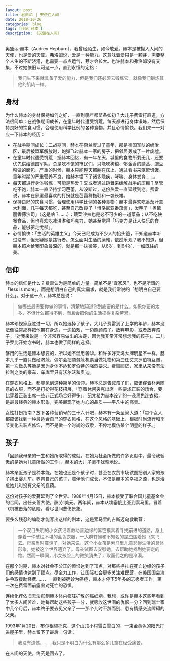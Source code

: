 ```yaml
---
layout: post
title: 君阅41 | 天使在人间
date: 2018-10-26
categories: blog
tags: [传记 赫本 ]
description: 《天使在人间》
---
```


<p>奥黛丽·赫本（Audrey Hepburn），我曾经陌生，如今敬爱。赫本是被抛入人间的天使，也是爱的天使。弗洛姆说，爱是一种能力。这意味着爱只是一颗芽，需要整个人生的不断浇灌，也需要一点点运气，芽才会长大。也许赫本和弗洛姆没有交集，不过她依旧认可这一点，直到永恒的定格：</p>

<blockquote>
<p>我们生下来就具备了爱的能力，但是我们还必须去锻炼它，就像我们锻炼其他的肌肉一样。 </p>
</blockquote>

<h2>身材</h2>

<p>为什么赫本的身材保持如何之好，一直到晚年都苗条如初？大儿子费雷打趣道，方法很简单：在战争期间成长，在童年时代遭受饥荒，每天都进行身体锻炼，然后保持良好的饮食习惯，合理使用科学比例的各种食物，并且心情愉快。我们来一一对应一下赫本的经历：</p>

<ul>
	<li>在战争期间成长：二战期间，赫本在荷兰度过了童年，那是德国军队的统治区，最后被盟军解放时，炮弹飞过赫本一家的房子，把邻居轰成了一片废墟。</li>
	<li>在童年时代遭受饥荒：据赫本回忆，有一年冬天，城里的食物所剩无几，还要优先供给德国军队。总是吃不饱的市民们，只能吃狗粮、郁金香的鳞茎、豌豆粉做的面包，严重的时候，赫本只能整天都躺在床上，通过看书来驱赶饥饿。童年时期的严重营养不良，给赫本埋下了诸多隐疾，哮喘、身体发育……。</li>
	<li>每天都进行身体锻炼：可能是热爱？又或者通过跳舞来缓解战争的压抑？尽管吃不饱，赫本一直坚持学习芭蕾，从没断过，这份热爱一直延续到老。费雷说，赫本在家里最喜欢的打扮就是芭蕾舞拖鞋和一袭长裙。</li>
	<li>保持良好的饮食习惯，合理使用科学比例的各种食物：赫本最喜欢吃番茄汁意大利面，几乎每天都吃，甚至自己改良了「博洛尼亚番茄酱」，发明了「奥黛丽香蒜沙司」（这是啥？……）；蔬菜沙拉也是必不可少的一道菜品；从不吃快餐食品，但也喜欢吃冰淇淋和巧克力，她甚至觉得「巧克力是让人快乐的食品，能够驱走忧郁」。</li>
	<li>心情愉快：「生活的英雄主义」今天已经成为不少人的抬头签，不知道赫本听过没有，但无疑她是践行者。怎么面对生活的磨难，依然乐观？我不知道，但赫本照片给我印象最深的，就是那一抹微笑，从6岁，到64岁，一如既往的美。</li>
</ul>

<h2>信仰</h2>

<p>赫本的信仰是什么？费雷认为是简单的力量。简单不是“宜家风”，也不是所谓的「less is more」，而是想明白自己的真实需求，就是我们常说的「想明白自己要什么」。对于这一点，赫本总是说：</p>

<blockquote>
<p>做哪些最需要你做的事情，清楚地知道你到底要的是什么。如果你要的太多，不但什么都得不到，而且会把你的生活搞得复杂劳累。</p>
</blockquote>

<p>赫本珍视家庭胜过一切，所以她选择了孩子。大儿子费雷到了上学的年龄，赫本没法像往常那样把他带在身边，一边拍戏，一边照顾孩子。放弃电影，或者放弃孩子，「对我来说是一个非常容易做出的决定，因为我非常非常想念我的孩子」。二儿子罗比开始念书时，赫本也做了同样的选择。</p>

<p>够用的生活是赫本想要的，所以她不滥用奢华。和许多好莱坞大牌明星不一样，赫本几乎一直只做经济舱，偶尔会把商务舱机票当做礼物和第三任丈夫罗伯特互赠，第一次做头等舱是因为身体不适和罗伯特的强烈要求。费雷回忆，家里从来没有法拉利之类的豪车，车库里只有沃尔沃和奥迪。</p>

<p>在穿衣风格上，都能见到这种简单的信仰。赫本总是告诫孩子们，应该穿着朴素随意的衣服，而不是打扮得花枝招展，「穿着休闲夹克出席一些要求正装的场合，要比穿着正装出席一些非正式场合好得多」。纪梵希为赫本设计的一袭黑色连衣裙，是最最经典的赫本形象，完美展现了她内心的品质——平凡中的高贵。</p>

<p>女性打扮指南？放下各种营销号的三十六计吧，赫本有一条至简大道：「每个女人都应该找到一种最适合自己的穿衣风格，在这个风格的基础上，根据时尚流行和季节变化去装点修饰，而不是做一个时尚的奴隶，不停地模仿某个明星的样子。」</p>

<h2>孩子</h2>

<p>「回顾我母亲的一生和她所取得的成就，在她为社会所做的许多贡献中，最令我骄傲的是她为儿童所做的工作」，赫本的大儿子毫不犹豫地说。</p>

<p>赫本亲近孩子是种本能。在她也还是个孩子时，甚至在农贸市场试图把别人家的孩子抱出婴儿车。养育自己的孩子，陪伴他们成长，不仅是赫本的幸福之源，也是治愈她儿时没有父亲的良药。</p>

<p>这份对孩子的爱蔓延到了全世界。1988年4月15日，赫本接受了联合国儿童基金会的合同，出任亲善大使，酬劳1美元。两年间，赫本从埃塞俄比亚到索马里，冒着飞机被击落的危险，看尽世间悲伤景象。</p>

<p>要多么残忍的编剧才能写出这样的剧本，这是索马里的吉斯迈乌救助营：</p>

<blockquote>
<p>一个双目失明的小女孩沿着救助营边缘的篱笆摸索着寻找前进的道路，身上穿着一件破烂不堪的蓝色衣服，一大群苍蝇和不知名的昆虫围着她飞来飞去。母亲当时震惊了，对她来说，这个小女孩是索马里儿童悲惨生活的具体形象，她被这个世界遗弃了。母亲试图去安慰她，去帮助她找到她要走的路。然而一瞬间，小女孩脸上的微笑消失了，取而代之的是冷漠。</p>
</blockquote>

<p>在那个时期，赫本对社会不公正的愤恨达到了顶点，对那些挣扎在死亡边缘的孩子们的感情也达到了顶点。尽全力工作，让国际社会更多关注难民营，在美国国会演讲争取援助经费……，一直到被确诊为癌症，赫本才停下5年多的志愿者工作，第一次在费雷面前露出对死亡的恐惧。</p>

<p>连续化疗依旧无法抑制赫本体内疯狂扩散的癌细胞。我想，或许是赫本这些年看到了太多人间苦难，她每帮助这些孩子一分，就吸收这世间的仇恨一分？回到瑞士家中几个月后，赫本终于要去见父亲了——那个儿时不辞而别、患有情感交流障碍的父亲。</p>

<p>1993年1月20日，布尔根施托克，这个山顶小村雪白雪白的，一束金黄色的阳光打进屋子里，赫本留下了最后一句话：</p>

<blockquote>
<p>我没有遗憾，……我只是不明白为什么有那么多儿童在经受痛苦。</p>
</blockquote>

<p>在人间的天使，终究是回去了。</p>



